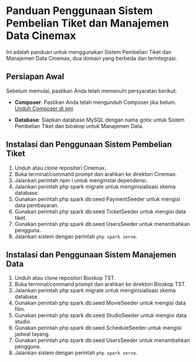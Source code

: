 # Panduan Penggunaan Sistem Pembelian Tiket dan Manajemen Data Cinemax

Ini adalah panduan untuk menggunakan Sistem Pembelian Tiket dan Manajemen Data Cinemax, dua domain yang berbeda dan terintegrasi.

## Persiapan Awal

Sebelum memulai, pastikan Anda telah memenuhi persyaratan berikut:

- **Composer**: Pastikan Anda telah mengunduh Composer jika belum.
  [Unduh Composer di sini](https://getcomposer.org/doc/00-intro.md)

- **Database**: Siapkan database MySQL dengan nama gotix untuk Sistem Pembelian Tiket dan bioskop untuk Manajemen Data.

## Instalasi dan Penggunaan Sistem Pembelian Tiket

1. Unduh atau clone repositori Cinemax.
2. Buka terminal/command prompt dan arahkan ke direktori Cinemax.
3. Jalankan perintah npm i untuk menginstal dependensi.
4. Jalankan perintah php spark migrate untuk menginisialisasi skema database.
5. Gunakan perintah php spark db:seed PaymentSeeder untuk mengisi data pembayaran.
6. Gunakan perintah php spark db:seed TicketSeeder untuk mengisi data tiket.
7. Gunakan perintah php spark db:seed UsersSeeder untuk menambahkan pengguna.
8. Jalankan sistem dengan perintah `php spark serve`.

## Instalasi dan Penggunaan Sistem Manajemen Data

1. Unduh atau clone repositori Bioskop TST.
2. Buka terminal/command prompt dan arahkan ke direktori Bioskop TST.
3. Jalankan perintah php spark migrate untuk menginisialisasi skema database.
4. Gunakan perintah php spark db:seed MovieSeeder untuk mengisi data film.
5. Gunakan perintah php spark db:seed StudioSeeder untuk mengisi data studio.
6. Gunakan perintah php spark db:seed ScheduleSeeder untuk mengisi jadwal tayang.
7. Gunakan perintah php spark db:seed UsersSeeder untuk menambahkan pengguna.
8. Jalankan sistem dengan perintah `php spark serve`.

